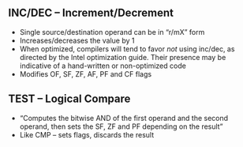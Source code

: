## INC/DEC – Increment/Decrement

* Single source/destination operand can be in “r/mX” form
* Increases/decreases the value by 1
* When optimized, compilers will tend to favor *not* using inc/dec, as directed by the Intel optimization guide. Their presence may be indicative of a hand-written or non-optimized code
* Modifies OF, SF, ZF, AF, PF and CF flags

## TEST – Logical Compare

* “Computes the bitwise AND of the first operand and the second operand, then sets the SF, ZF and PF depending on the result”
* Like CMP – sets flags, discards the result